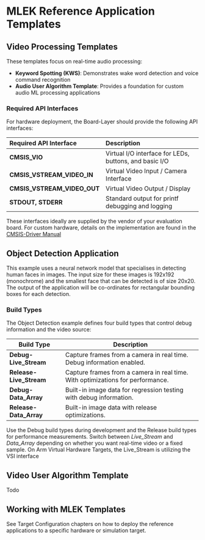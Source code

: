 # MLEK Reference Application Templates

<!-- markdownlint-disable MD013 -->
<!-- markdownlint-disable MD036 -->


## Video Processing Templates

These templates focus on real-time audio processing:

- **Keyword Spotting (KWS)**: Demonstrates wake word detection and voice command recognition
- **Audio User Algorithm Template**: Provides a foundation for custom audio ML processing applications

### Required API Interfaces

For hardware deployment, the Board-Layer should provide the following API interfaces:

| Required API Interface | Description |
|:----------------------|:------------|
| **CMSIS_VIO** | Virtual I/O interface for LEDs, buttons, and basic I/O |
| **CMSIS_VSTREAM_VIDEO_IN** | Virtual Video Input / Camera Interface |
| **CMSIS_VSTREAM_VIDEO_OUT** | Virtual Video Output / Display |
| **STDOUT, STDERR** | Standard output for printf debugging and logging |

These interfaces ideally are supplied by the vendor of your evaluation board. For custom hardware, details on the implementation are 
found in the [CMSIS-Driver Manual](https://arm-software.github.io/CMSIS_6/latest/Driver/group__vstream__interface__gr.html)

## Object Detection Application

This example uses a neural network model that specialises in detecting human faces in images.
The input size for these images is 192x192 (monochrome) and the smallest face that can be detected is of size 20x20. The output of the application will be co-ordinates for rectangular bounding boxes for each detection.


### Build Types
The Object Detection example defines four build types that control debug information and the video source:

| Build Type | Description |
|------------|-------------|
| **Debug-Live_Stream** | Capture frames from a camera in real time. Debug information enabled. |
| **Release-Live_Stream** | Capture frames from a camera in real time. With optimizations for performance. |
| **Debug-Data_Array** |  Built-in image data for regression testing with debug information. |
| **Release-Data_Array** | Built-in image data with release optimizations. |

Use the Debug build types during development and the Release build types for performance measurements. Switch between *Live_Stream* and *Data_Array* depending on whether you want real-time video or a fixed sample. On Arm Virtual Hardware Targets, the Live_Stream is utilizing the VSI interface

## Video User Algorithm Template

Todo

## Working with MLEK Templates

See Target Configuration chapters on how to deploy the reference applications to a specific hardware or simulation target. 